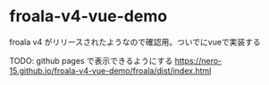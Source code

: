 # froala-v4-vue-demo
froala v4 がリリースされたようなので確認用。ついでにvueで実装する

TODO: github pages で表示できるようにする
https://nero-15.github.io/froala-v4-vue-demo/froala/dist/index.html
